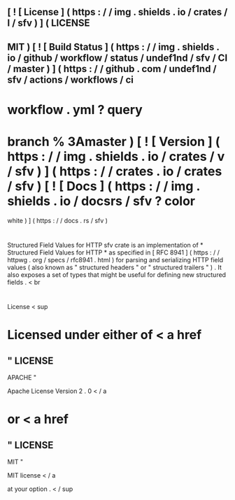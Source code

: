 [
!
[
License
]
(
https
:
/
/
img
.
shields
.
io
/
crates
/
l
/
sfv
)
]
(
LICENSE
-
MIT
)
[
!
[
Build
Status
]
(
https
:
/
/
img
.
shields
.
io
/
github
/
workflow
/
status
/
undef1nd
/
sfv
/
CI
/
master
)
]
(
https
:
/
/
github
.
com
/
undef1nd
/
sfv
/
actions
/
workflows
/
ci
-
workflow
.
yml
?
query
=
branch
%
3Amaster
)
[
!
[
Version
]
(
https
:
/
/
img
.
shields
.
io
/
crates
/
v
/
sfv
)
]
(
https
:
/
/
crates
.
io
/
crates
/
sfv
)
[
!
[
Docs
]
(
https
:
/
/
img
.
shields
.
io
/
docsrs
/
sfv
?
color
=
white
)
]
(
https
:
/
/
docs
.
rs
/
sfv
)
#
Structured
Field
Values
for
HTTP
sfv
crate
is
an
implementation
of
*
Structured
Field
Values
for
HTTP
*
as
specified
in
[
RFC
8941
]
(
https
:
/
/
httpwg
.
org
/
specs
/
rfc8941
.
html
)
for
parsing
and
serializing
HTTP
field
values
(
also
known
as
"
structured
headers
"
or
"
structured
trailers
"
)
.
It
also
exposes
a
set
of
types
that
might
be
useful
for
defining
new
structured
fields
.
<
br
>
#
#
#
#
License
<
sup
>
Licensed
under
either
of
<
a
href
=
"
LICENSE
-
APACHE
"
>
Apache
License
Version
2
.
0
<
/
a
>
or
<
a
href
=
"
LICENSE
-
MIT
"
>
MIT
license
<
/
a
>
at
your
option
.
<
/
sup
>
